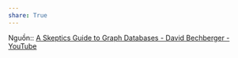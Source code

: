 ```yaml
---
share: True
---
```

Nguồn:: [A Skeptics Guide to Graph Databases - David Bechberger - YouTube](https://youtu.be/yOYodfN84N4?t=2095)